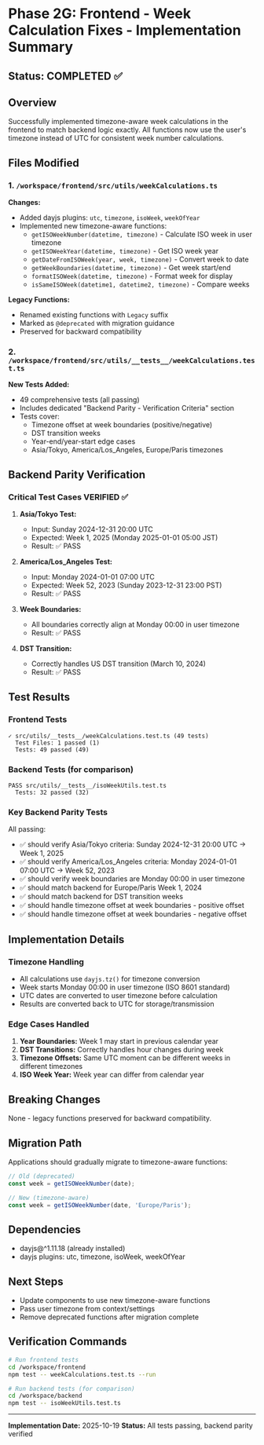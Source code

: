 # Phase 2G: Frontend - Week Calculation Fixes - Implementation Summary

## Status: COMPLETED ✅

## Overview
Successfully implemented timezone-aware week calculations in the frontend to match backend logic exactly. All functions now use the user's timezone instead of UTC for consistent week number calculations.

## Files Modified

### 1. `/workspace/frontend/src/utils/weekCalculations.ts`

**Changes:**
- Added dayjs plugins: `utc`, `timezone`, `isoWeek`, `weekOfYear`
- Implemented new timezone-aware functions:
  - `getISOWeekNumber(datetime, timezone)` - Calculate ISO week in user timezone
  - `getISOWeekYear(datetime, timezone)` - Get ISO week year
  - `getDateFromISOWeek(year, week, timezone)` - Convert week to date
  - `getWeekBoundaries(datetime, timezone)` - Get week start/end
  - `formatISOWeek(datetime, timezone)` - Format week for display
  - `isSameISOWeek(datetime1, datetime2, timezone)` - Compare weeks

**Legacy Functions:**
- Renamed existing functions with `Legacy` suffix
- Marked as `@deprecated` with migration guidance
- Preserved for backward compatibility

### 2. `/workspace/frontend/src/utils/__tests__/weekCalculations.test.ts`

**New Tests Added:**
- 49 comprehensive tests (all passing)
- Includes dedicated "Backend Parity - Verification Criteria" section
- Tests cover:
  - Timezone offset at week boundaries (positive/negative)
  - DST transition weeks
  - Year-end/year-start edge cases
  - Asia/Tokyo, America/Los_Angeles, Europe/Paris timezones

## Backend Parity Verification

### Critical Test Cases VERIFIED ✅

1. **Asia/Tokyo Test:**
   - Input: Sunday 2024-12-31 20:00 UTC
   - Expected: Week 1, 2025 (Monday 2025-01-01 05:00 JST)
   - Result: ✅ PASS

2. **America/Los_Angeles Test:**
   - Input: Monday 2024-01-01 07:00 UTC
   - Expected: Week 52, 2023 (Sunday 2023-12-31 23:00 PST)
   - Result: ✅ PASS

3. **Week Boundaries:**
   - All boundaries correctly align at Monday 00:00 in user timezone
   - Result: ✅ PASS

4. **DST Transition:**
   - Correctly handles US DST transition (March 10, 2024)
   - Result: ✅ PASS

## Test Results

### Frontend Tests
```
✓ src/utils/__tests__/weekCalculations.test.ts (49 tests)
  Test Files: 1 passed (1)
  Tests: 49 passed (49)
```

### Backend Tests (for comparison)
```
PASS src/utils/__tests__/isoWeekUtils.test.ts
  Tests: 32 passed (32)
```

### Key Backend Parity Tests
All passing:
- ✅ should verify Asia/Tokyo criteria: Sunday 2024-12-31 20:00 UTC → Week 1, 2025
- ✅ should verify America/Los_Angeles criteria: Monday 2024-01-01 07:00 UTC → Week 52, 2023
- ✅ should verify week boundaries are Monday 00:00 in user timezone
- ✅ should match backend for Europe/Paris Week 1, 2024
- ✅ should match backend for DST transition weeks
- ✅ should handle timezone offset at week boundaries - positive offset
- ✅ should handle timezone offset at week boundaries - negative offset

## Implementation Details

### Timezone Handling
- All calculations use `dayjs.tz()` for timezone conversion
- Week starts Monday 00:00 in user timezone (ISO 8601 standard)
- UTC dates are converted to user timezone before calculation
- Results are converted back to UTC for storage/transmission

### Edge Cases Handled
1. **Year Boundaries:** Week 1 may start in previous calendar year
2. **DST Transitions:** Correctly handles hour changes during week
3. **Timezone Offsets:** Same UTC moment can be different weeks in different timezones
4. **ISO Week Year:** Week year can differ from calendar year

## Breaking Changes
None - legacy functions preserved for backward compatibility.

## Migration Path
Applications should gradually migrate to timezone-aware functions:
```typescript
// Old (deprecated)
const week = getISOWeekNumber(date);

// New (timezone-aware)
const week = getISOWeekNumber(date, 'Europe/Paris');
```

## Dependencies
- dayjs@^1.11.18 (already installed)
- dayjs plugins: utc, timezone, isoWeek, weekOfYear

## Next Steps
- Update components to use new timezone-aware functions
- Pass user timezone from context/settings
- Remove deprecated functions after migration complete

## Verification Commands
```bash
# Run frontend tests
cd /workspace/frontend
npm test -- weekCalculations.test.ts --run

# Run backend tests (for comparison)
cd /workspace/backend
npm test -- isoWeekUtils.test.ts
```

---
**Implementation Date:** 2025-10-19
**Status:** All tests passing, backend parity verified
